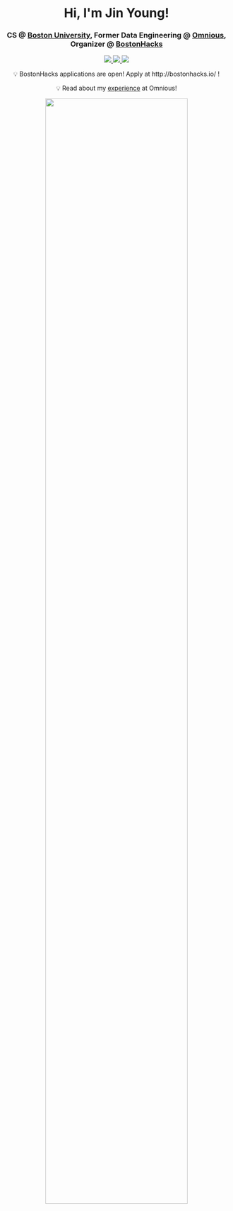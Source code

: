 <h1 align="center">Hi, I'm Jin Young!</h1>
<h3 align="center">
  CS @ <a href=https://www.bu.edu/ target="blank">Boston University</a>, Former Data Engineering @ <a href=https://www.omnious.com/ target="blank">Omnious</a>, Organizer @ <a href=http://bostonhacks.io/ target="blank">BostonHacks</a>
</h3>

<p align="center">
  <a href=mailto:jybang@bu.edu target="blank">
    <img src="https://img.shields.io/badge/-Email-critical?style=flat-square"/>
  <a href="https://www.linkedin.com/in/jinyoungbang/">
      <img src="https://img.shields.io/badge/-LinkedIn-informational?style=flat-square"/>
  </a>
  <a href="https://drive.google.com/file/d/1JwUu8oGu40M2k3PYko99_r00dFNz3HvV/view?usp=sharing">
      <img src="https://img.shields.io/badge/-Resume-important?style=flat-square"/>
  </a>
</p>
  
  
<p align="center">
  💡 BostonHacks applications are open! Apply at http://bostonhacks.io/ !
</p>
<p align="center">
  💡  Read about my <a href="https://medium.com/bostonhacks/the-bostonhacks-intern-life-covid-edition-jin-young-alex-bang-omnious-intern-45fcbaef5e5d">experience</a> at Omnious!
</p>

<p align="center">
  <img align="center" src="https://github-readme-stats.vercel.app/api?username=jinyoungbang&count_private=true" width="80%"/>
</p>
